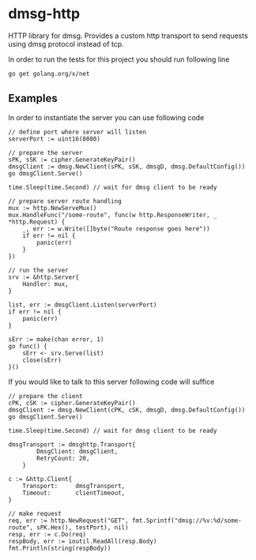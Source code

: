 # dmsg-http

HTTP library for dmsg.
Provides a custom http transport to send requests using dmsg protocol instead of tcp.

In order to run the tests for this project you should run following line

```bash
go get golang.org/x/net
```

## Examples

In order to instantiate the server you can use following code

```golang
// define port where server will listen
serverPort := uint16(8080)

// prepare the server
sPK, sSK := cipher.GenerateKeyPair()
dmsgClient := dmsg.NewClient(sPK, sSK, dmsgD, dmsg.DefaultConfig())
go dmsgClient.Serve()

time.Sleep(time.Second) // wait for dmsg client to be ready

// prepare server route handling
mux := http.NewServeMux()
mux.HandleFunc("/some-route", func(w http.ResponseWriter, _ *http.Request) {
    _, err := w.Write([]byte("Route response goes here"))
    if err != nil {
        panic(err)
    }
})

// run the server
srv := &http.Server{
    Handler: mux,
}

list, err := dmsgClient.Listen(serverPort)
if err != nil {
    panic(err)
}

sErr := make(chan error, 1)
go func() {
    sErr <- srv.Serve(list)
    close(sErr)
}()

```

If you would like to talk to this server following code will suffice

```golang
// prepare the client
cPK, cSK := cipher.GenerateKeyPair()
dmsgClient := dmsg.NewClient(cPK, cSK, dmsgD, dmsg.DefaultConfig())
go dmsgClient.Serve()

time.Sleep(time.Second) // wait for dmsg client to be ready

dmsgTransport := dmsghttp.Transport{
		DmsgClient: dmsgClient,
		RetryCount: 20,
	}

c := &http.Client{
	Transport:     dmsgTransport, 
	Timeout:       clientTimeout,
}

// make request
req, err := http.NewRequest("GET", fmt.Sprintf("dmsg://%v:%d/some-route", sPK.Hex(), testPort), nil)
resp, err := c.Do(req)
respBody, err := ioutil.ReadAll(resp.Body)
fmt.Println(string(respBody))
```
